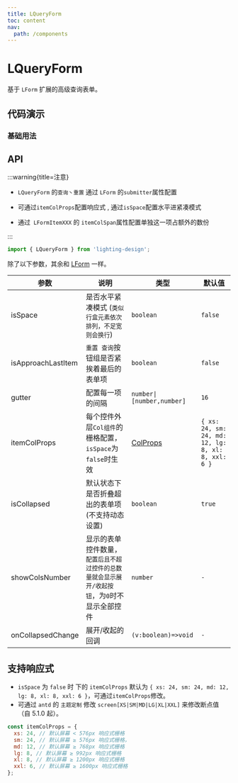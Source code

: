 ```yaml
---
title: LQueryForm
toc: content
nav:
  path: /components
---
```


# LQueryForm

基于 `LForm` 扩展的高级查询表单。

## 代码演示

### 基础用法

<code src='./demos/Demo1.tsx'></code>

<!-- ### 修改响应式

<code src='./demos/Demo5.tsx'></code>

### 修改每一表单项的 bottom

<code src='./demos/Demo8.tsx'></code>

### 水平紧凑模式

<code src='./demos/Demo2.tsx'></code>

### 展开收起

<code src='./demos/Demo3.tsx'></code>

### 表单垂直布局

<code src='./demos/Demo4.tsx'></code>

### 重置,查询按钮组紧挨着最后的表单项

<code src='./demos/Demo6.tsx'></code>

### 单独设置某一项占的份数

<code src='./demos/Demo7.tsx'></code> -->

## API

:::warning{title=注意}

- `LQueryForm` 的`查询丶重置` 通过 `LForm` 的`submitter`属性配置

- 可通过`itemColProps`配置响应式 , 通过`isSpace`配置水平进紧凑模式

- 通过` LFormItemXXX` 的 `itemColSpan`属性配置单独这一项占额外的数份

:::

```ts
import { LQueryForm } from 'lighting-design';
```

除了以下参数，其余和 [LForm](/components/form#api) 一样。

| 参数               | 说明                                                                                         | 类型                                                   | 默认值                                             |
| ------------------ | -------------------------------------------------------------------------------------------- | ------------------------------------------------------ | -------------------------------------------------- |
| isSpace            | 是否水平紧凑模式 (`类似行盒元素依次排列，不足宽则会换行`)                                    | `boolean`                                              | `false`                                            |
| isApproachLastItem | `重置 查询`按钮组是否紧挨着最后的表单项                                                      | `boolean`                                              | `false`                                            |
| gutter             | 配置每一项的间隔                                                                             | `number\|[number,number]`                              | `16`                                               |
| itemColProps       | 每个控件外层`Col组件`的栅格配置，`isSpace`为`false`时生效                                    | [ColProps](https://ant.design/components/grid-cn/#col) | `{ xs: 24, sm: 24, md: 12, lg: 8, xl: 8, xxl: 6 }` |
| isCollapsed        | 默认状态下是否折叠超出的表单项 (不支持动态设置)                                              | `boolean`                                              | `true`                                             |
| showColsNumber     | 显示的表单控件数量，`配置后且不超过控件的总数量就会显示展开/收起按钮`，为`0`时不显示全部控件 | `number`                                               | `-`                                                |
| onCollapsedChange  | 展开/收起的回调                                                                              | `(v:boolean)=>void`                                    | `-`                                                |

## 支持响应式

- `isSpace` 为 `false` 时 下的 `itemColProps` 默认为 `{ xs: 24, sm: 24, md: 12, lg: 8, xl: 8, xxl: 6 }`，可通过`itemColProps`修改。
- 可通过 `antd` 的 `主题定制` 修改 `screen[XS|SM|MD|LG|XL|XXL]` 来修改断点值（自 5.1.0 起）。

```js
const itemColProps = {
  xs: 24, // 默认屏幕 < 576px 响应式栅格
  sm: 24, // 默认屏幕 ≥ 576px 响应式栅格，
  md: 12, // 默认屏幕 ≥ 768px 响应式栅格
  lg: 8, // 默认屏幕 ≥ 992px 响应式栅格
  xl: 8, // 默认屏幕 ≥ 1200px 响应式栅格
  xxl: 6, // 默认屏幕 ≥ 1600px 响应式栅格
};
```
